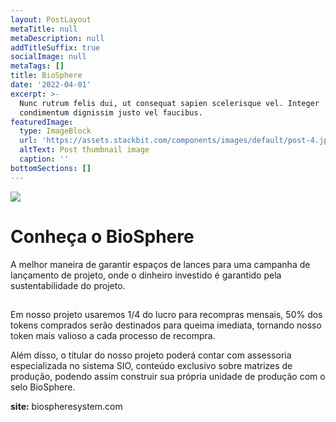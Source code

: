 ```yaml
---
layout: PostLayout
metaTitle: null
metaDescription: null
addTitleSuffix: true
socialImage: null
metaTags: []
title: BioSphere
date: '2022-04-01'
excerpt: >-
  Nunc rutrum felis dui, ut consequat sapien scelerisque vel. Integer
  condimentum dignissim justo vel faucibus.
featuredImage:
  type: ImageBlock
  url: 'https://assets.stackbit.com/components/images/default/post-4.jpeg'
  altText: Post thumbnail image
  caption: ''
bottomSections: []
---
```

![](/images/cover%20biosphere.png)

# Conheça o BioSphere

A melhor maneira de garantir espaços de lances para uma campanha de lançamento de projeto, onde o dinheiro investido é garantido pela sustentabilidade do projeto.

##

Em nosso projeto usaremos 1/4 do lucro para recompras mensais, 50% dos tokens comprados serão destinados para queima imediata, tornando nosso token mais valioso a cada processo de recompra.

Além disso, o titular do nosso projeto poderá contar com assessoria especializada no sistema SIO, conteúdo exclusivo sobre matrizes de produção, podendo assim construir sua própria unidade de produção com o selo BioSphere.

**site:** biospheresystem.com
